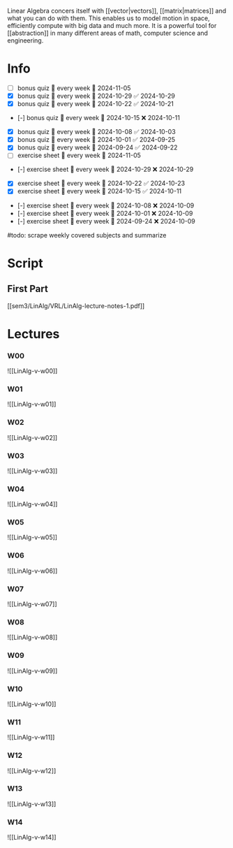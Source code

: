 
Linear Algebra concers itself with [[vector|vectors]], [[matrix|matrices]] and what you can do with them. This enables us to model motion in space, efficiently compute with big data and much more. It is a powerful tool for [[abstraction]] in many different areas of math, computer science and engineering.


# Info

- [ ] bonus quiz 🔁 every week 📅 2024-11-05
- [x] bonus quiz 🔁 every week 📅 2024-10-29 ✅ 2024-10-29
- [x] bonus quiz 🔁 every week 📅 2024-10-22 ✅ 2024-10-21
- [-] bonus quiz 🔁 every week 📅 2024-10-15 ❌ 2024-10-11
- [x] bonus quiz 🔁 every week 📅 2024-10-08 ✅ 2024-10-03
- [x] bonus quiz 🔁 every week 📅 2024-10-01 ✅ 2024-09-25
- [x] bonus quiz 🔁 every week 📅 2024-09-24 ✅ 2024-09-22
- [ ] exercise sheet 🔁 every week 📅 2024-11-05
- [-] exercise sheet 🔁 every week 📅 2024-10-29 ❌ 2024-10-29
- [x] exercise sheet 🔁 every week 📅 2024-10-22 ✅ 2024-10-23
- [x] exercise sheet 🔁 every week 📅 2024-10-15 ✅ 2024-10-11
- [-] exercise sheet 🔁 every week 📅 2024-10-08 ❌ 2024-10-09
- [-] exercise sheet 🔁 every week 📅 2024-10-01 ❌ 2024-10-09
- [-] exercise sheet 🔁 every week 📅 2024-09-24 ❌ 2024-10-09


#todo: scrape weekly covered subjects and summarize


# Script

## First Part
[[sem3/LinAlg/VRL/LinAlg-lecture-notes-1.pdf]]


# Lectures

### W00
![[LinAlg-v-w00]]

### W01
![[LinAlg-v-w01]]

### W02
![[LinAlg-v-w02]]

### W03
![[LinAlg-v-w03]]

### W04
![[LinAlg-v-w04]]

### W05
![[LinAlg-v-w05]]

### W06
![[LinAlg-v-w06]]

### W07
![[LinAlg-v-w07]]

### W08
![[LinAlg-v-w08]]

### W09
![[LinAlg-v-w09]]

### W10
![[LinAlg-v-w10]]

### W11
![[LinAlg-v-w11]]

### W12
![[LinAlg-v-w12]]

### W13
![[LinAlg-v-w13]]

### W14
![[LinAlg-v-w14]]


